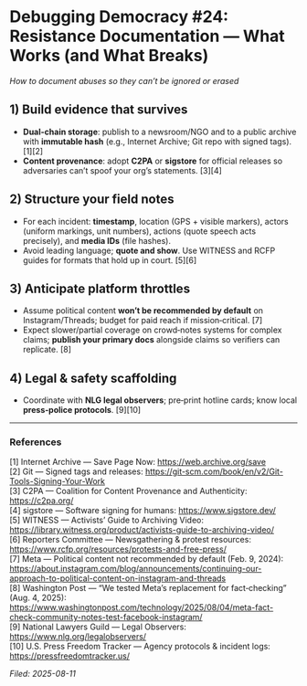 # Debugging Democracy #24: Resistance Documentation — What Works (and What Breaks)
*How to document abuses so they can’t be ignored or erased*

## 1) Build evidence that survives
- **Dual-chain storage**: publish to a newsroom/NGO and to a public archive with **immutable hash** (e.g., Internet Archive; Git repo with signed tags). [1][2]  
- **Content provenance**: adopt **C2PA** or **sigstore** for official releases so adversaries can’t spoof your org’s statements. [3][4]

## 2) Structure your field notes
- For each incident: **timestamp**, location (GPS + visible markers), actors (uniform markings, unit numbers), actions (quote speech acts precisely), and **media IDs** (file hashes).  
- Avoid leading language; **quote and show**. Use WITNESS and RCFP guides for formats that hold up in court. [5][6]

## 3) Anticipate platform throttles
- Assume political content **won’t be recommended by default** on Instagram/Threads; budget for paid reach if mission‑critical. [7]  
- Expect slower/partial coverage on crowd‑notes systems for complex claims; **publish your primary docs** alongside claims so verifiers can replicate. [8]

## 4) Legal & safety scaffolding
- Coordinate with **NLG legal observers**; pre‑print hotline cards; know local **press‑police protocols**. [9][10]

---

### References
[1] Internet Archive — Save Page Now: https://web.archive.org/save  
[2] Git — Signed tags and releases: https://git-scm.com/book/en/v2/Git-Tools-Signing-Your-Work  
[3] C2PA — Coalition for Content Provenance and Authenticity: https://c2pa.org/  
[4] sigstore — Software signing for humans: https://www.sigstore.dev/  
[5] WITNESS — Activists’ Guide to Archiving Video: https://library.witness.org/product/activists-guide-to-archiving-video/  
[6] Reporters Committee — Newsgathering & protest resources: https://www.rcfp.org/resources/protests-and-free-press/  
[7] Meta — Political content not recommended by default (Feb. 9, 2024): https://about.instagram.com/blog/announcements/continuing-our-approach-to-political-content-on-instagram-and-threads  
[8] Washington Post — “We tested Meta’s replacement for fact‑checking” (Aug. 4, 2025): https://www.washingtonpost.com/technology/2025/08/04/meta-fact-check-community-notes-test-facebook-instagram/  
[9] National Lawyers Guild — Legal Observers: https://www.nlg.org/legalobservers/  
[10] U.S. Press Freedom Tracker — Agency protocols & incident logs: https://pressfreedomtracker.us/

*Filed: 2025-08-11*
